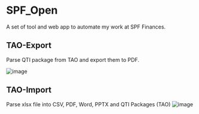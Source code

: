# SPF_Open

A set of tool and web app to automate my work at SPF Finances.

## TAO-Export

Parse QTI package from TAO and export them to PDF.

![image](https://github.com/Benoit-Welsch/SPF_Open/assets/56845767/f5a90a58-5b82-4e7a-b126-54a679ca3b6b)


## TAO-Import

Parse xlsx file into CSV, PDF, Word, PPTX and QTI Packages (TAO)
![image](https://github.com/Benoit-Welsch/SPF_Open/assets/56845767/baa07d7c-7a18-46fe-aa7e-954b0aaeac9e)
